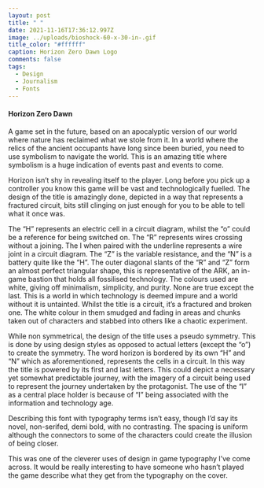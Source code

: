 ```yaml
---
layout: post
title: " "
date: 2021-11-16T17:36:12.997Z
image: ../uploads/bioshock-60-x-30-in-.gif
title_color: "#ffffff"
caption: Horizon Zero Dawn Logo
comments: false
tags:
  - Design
  - Journalism
  - Fonts
---
```

#### Horizon Zero Dawn 

A game set in the future, based on an apocalyptic version of our world where nature has reclaimed what we stole from it. In a world where the relics of the ancient occupants have long since been buried, you need to use symbolism to navigate the world. This is an amazing title where symbolism is a huge indication of events past and events to come.

Horizon isn’t shy in revealing itself to the player. Long before you pick up a controller you know this game will be vast and technologically fuelled. The design of the title is amazingly done, depicted in a way that represents a fractured circuit, bits still clinging on just enough for you to be able to 
tell what it once was. 

The “H” represents an electric cell in a circuit diagram, whilst the “o” could be a reference for being switched on. The “R” represents wires crossing without a joining. The I when paired with the underline represents a wire joint in a circuit diagram. The “Z” is the variable resistance, and the “N” is a battery quite like the “H”. The outer diagonal slants of the “R” and “Z” form an almost perfect triangular shape, this is representative of the ARK, an in-game bastion that holds all fossilised technology. The colours used are white, giving off minimalism, simplicity, and purity. None are true except the last. This is a world in which technology is deemed impure and a world without it is untainted. Whilst the title is a circuit, it’s a fractured and broken one. The white colour in them smudged and fading in areas and chunks taken out of characters and stabbed into others like a chaotic experiment.

While non symmetrical, the design of the title uses a pseudo symmetry. This is done by using design styles as opposed to actual letters (except the “o”) to create the symmetry. The  word horizon is bordered by its own “H” and “N” which as aforementioned, represents the cells in a circuit. In this way the title is powered by its first and last letters. This could depict a necessary yet somewhat predictable journey, with the imagery of a circuit being used to represent the journey undertaken by the protagonist. The use of the “I” as a central place holder is because of “I” being associated with the information and technology age.

Describing this font with typography terms isn’t easy, though I’d say its novel, non-serifed, demi bold, with no contrasting. The spacing is uniform although the connectors to some of the characters could create the illusion of being closer.

This was one of the cleverer uses of design in game typography I’ve come across. It would be really interesting to have someone who hasn’t played the game describe what they get from the typography on the cover.
